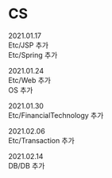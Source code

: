 # CS  
  
2021.01.17  
Etc/JSP 추가  
Etc/Spring 추가  
  
2021.01.24  
Etc/Web 추가  
OS 추가  

2021.01.30  
Etc/FinancialTechnology 추가   

2021.02.06  
Etc/Transaction 추가  

2021.02.14  
DB/DB 추가  